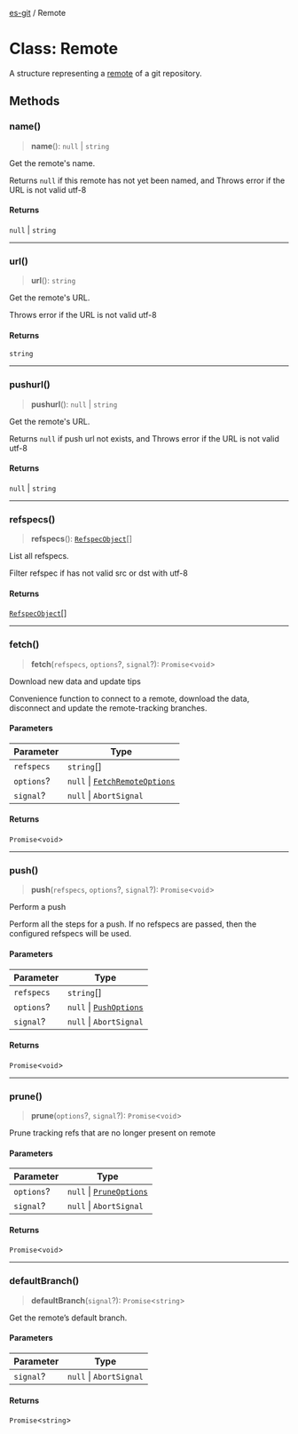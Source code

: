 [es-git](../globals.md) / Remote

# Class: Remote

A structure representing a [remote][1] of a git repository.

[1]: http://git-scm.com/book/en/Git-Basics-Working-with-Remotes

## Methods

### name()

> **name**(): `null` \| `string`

Get the remote's name.

Returns `null` if this remote has not yet been named, and
Throws error if the URL is not valid utf-8

#### Returns

`null` \| `string`

***

### url()

> **url**(): `string`

Get the remote's URL.

Throws error if the URL is not valid utf-8

#### Returns

`string`

***

### pushurl()

> **pushurl**(): `null` \| `string`

Get the remote's URL.

Returns `null` if push url not exists, and
Throws error if the URL is not valid utf-8

#### Returns

`null` \| `string`

***

### refspecs()

> **refspecs**(): [`RefspecObject`](../interfaces/RefspecObject.md)[]

List all refspecs.

Filter refspec if has not valid src or dst with utf-8

#### Returns

[`RefspecObject`](../interfaces/RefspecObject.md)[]

***

### fetch()

> **fetch**(`refspecs`, `options`?, `signal`?): `Promise`\<`void`\>

Download new data and update tips

Convenience function to connect to a remote, download the data, disconnect and update the remote-tracking branches.

#### Parameters

| Parameter | Type |
| ------ | ------ |
| `refspecs` | `string`[] |
| `options`? | `null` \| [`FetchRemoteOptions`](../interfaces/FetchRemoteOptions.md) |
| `signal`? | `null` \| `AbortSignal` |

#### Returns

`Promise`\<`void`\>

***

### push()

> **push**(`refspecs`, `options`?, `signal`?): `Promise`\<`void`\>

Perform a push

Perform all the steps for a push.
If no refspecs are passed, then the configured refspecs will be used.

#### Parameters

| Parameter | Type |
| ------ | ------ |
| `refspecs` | `string`[] |
| `options`? | `null` \| [`PushOptions`](../interfaces/PushOptions.md) |
| `signal`? | `null` \| `AbortSignal` |

#### Returns

`Promise`\<`void`\>

***

### prune()

> **prune**(`options`?, `signal`?): `Promise`\<`void`\>

Prune tracking refs that are no longer present on remote

#### Parameters

| Parameter | Type |
| ------ | ------ |
| `options`? | `null` \| [`PruneOptions`](../interfaces/PruneOptions.md) |
| `signal`? | `null` \| `AbortSignal` |

#### Returns

`Promise`\<`void`\>

***

### defaultBranch()

> **defaultBranch**(`signal`?): `Promise`\<`string`\>

Get the remote’s default branch.

#### Parameters

| Parameter | Type |
| ------ | ------ |
| `signal`? | `null` \| `AbortSignal` |

#### Returns

`Promise`\<`string`\>
